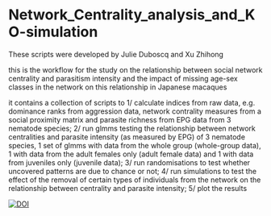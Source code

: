 # Network_Centrality_analysis_and_KO-simulation
These scripts were developed by Julie Duboscq and Xu Zhihong

this is the workflow for the study on the relationship between social network centrality and parasitism intensity and the impact of missing age-sex classes in the network on this relationship in Japanese macaques

it contains a collection of scripts to 1/ calculate indices from raw data, e.g. dominance ranks from aggression data, network contrality measures from a social proximity matrix and parasite richness from EPG data from 3 nematode species; 2/ run glmms testing the relationship between network centralities and parasite intensity (as measured by EPG) of 3 nematode species, 1 set of glmms with data from the whole group (whole-group data), 1 with data from the adult females only (adult female data) and 1 with data from juveniles only (juvenile data); 3/ run randomisations to test whether uncovered patterns are due to chance or not; 4/ run simulations to test the effect of the removal of certain types of individuals from the network on the relationship between centrality and parasite intensity; 5/ plot the results

[![DOI](https://zenodo.org/badge/373401526.svg)](https://zenodo.org/badge/latestdoi/373401526)

